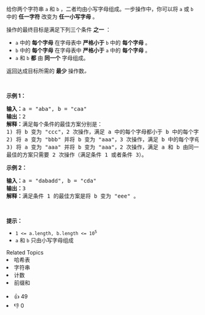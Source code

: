 <p>给你两个字符串 <code>a</code> 和 <code>b</code> ，二者均由小写字母组成。一步操作中，你可以将 <code>a</code> 或 <code>b</code> 中的 <strong>任一字符</strong> 改变为 <strong>任一小写字母</strong> 。</p>

<p>操作的最终目标是满足下列三个条件 <strong>之一</strong> ：</p>

<ul>
	<li><code>a</code> 中的 <strong>每个字母</strong> 在字母表中 <strong>严格小于</strong> <code>b</code> 中的 <strong>每个字母</strong> 。</li>
	<li><code>b</code> 中的 <strong>每个字母</strong> 在字母表中 <strong>严格小于</strong> <code>a</code> 中的 <strong>每个字母</strong> 。</li>
	<li><code>a</code> 和 <code>b</code> <strong>都</strong> 由 <strong>同一个</strong> 字母组成。</li>
</ul>

<p>返回达成目标所需的 <strong>最少</strong> 操作数<em>。</em></p>

<p> </p>

<p><strong>示例 1：</strong></p>

<pre><strong>输入：</strong>a = "aba", b = "caa"
<strong>输出：</strong>2
<strong>解释：</strong>满足每个条件的最佳方案分别是：
1) 将 b 变为 "ccc"，2 次操作，满足 a 中的每个字母都小于 b 中的每个字母；
2) 将 a 变为 "bbb" 并将 b 变为 "aaa"，3 次操作，满足 b 中的每个字母都小于 a 中的每个字母；
3) 将 a 变为 "aaa" 并将 b 变为 "aaa"，2 次操作，满足 a 和 b 由同一个字母组成。
最佳的方案只需要 2 次操作（满足条件 1 或者条件 3）。
</pre>

<p><strong>示例 2：</strong></p>

<pre><strong>输入：</strong>a = "dabadd", b = "cda"
<strong>输出：</strong>3
<strong>解释：</strong>满足条件 1 的最佳方案是将 b 变为 "eee" 。
</pre>

<p> </p>

<p><strong>提示：</strong></p>

<ul>
	<li><code>1 &lt;= a.length, b.length &lt;= 10<sup>5</sup></code></li>
	<li><code>a</code> 和 <code>b</code> 只由小写字母组成</li>
</ul>
<div><div>Related Topics</div><div><li>哈希表</li><li>字符串</li><li>计数</li><li>前缀和</li></div></div><br><div><li>👍 49</li><li>👎 0</li></div>